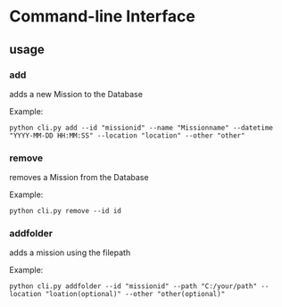 # Command-line Interface
## usage
### add
adds a new Mission to the Database

Example:
```
python cli.py add --id "missionid" --name "Missionname" --datetime "YYYY-MM-DD HH:MM:SS" --location "location" --other "other"
```
### remove
removes a Mission from the Database

Example:
```
python cli.py remove --id id

```
### addfolder
adds a mission using the filepath

Example:
```
python cli.py addfolder --id "missionid" --path "C:/your/path" --location "loation(optional)" --other "other(optional)"
```